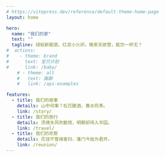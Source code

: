 ```yaml
---
# https://vitepress.dev/reference/default-theme-home-page
layout: home

hero:
  name: "我们的家"
  text: ""
  tagline: 绿蚁新醅酒，红泥小火炉。晚来天欲雪，能饮一杯无？
#  actions:
#    - theme: brand
#      text: 宝贝计划
#      link: /baby/
    # - theme: alt
    #   text: 画廊
    #   link: /api-examples

features:
  - title: 我们的故事
    details: 山中何事？松花酿酒，春水煎茶。
    link: /story/
  - title: 我们的旅行
    details: 须倩东风吹散雨，明朝却待入华园。
    link: /travel/
  - title: 我们的欢聚
    details: 花径不曾缘客扫，蓬门今始为君开。
    link: /reunion/
---
```


